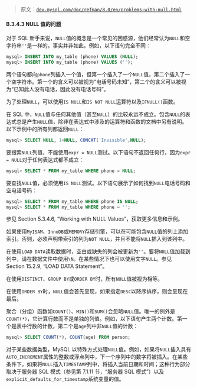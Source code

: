> 原文：[`dev.mysql.com/doc/refman/8.0/en/problems-with-null.html`](https://dev.mysql.com/doc/refman/8.0/en/problems-with-null.html)

#### B.3.4.3 NULL 值的问题

对于 SQL 新手来说，`NULL`值的概念是一个常见的困惑源，他们经常认为`NULL`和空字符串`''`是一样的。事实并非如此。例如，以下语句完全不同：

```sql
mysql> INSERT INTO my_table (phone) VALUES (NULL);
mysql> INSERT INTO my_table (phone) VALUES ('');
```

两个语句都向`phone`列插入一个值，但第一个插入了一个`NULL`值，第二个插入了一个空字符串。第一个的含义可以被视为“电话号码未知”，第二个的含义可以被视为“已知此人没有电话，因此没有电话号码”。

为了处理`NULL`，可以使用`IS NULL`和`IS NOT NULL`运算符以及`IFNULL()`函数。

在 SQL 中，`NULL`值与任何其他值（甚至`NULL`）的比较永远不成立。包含`NULL`的表达式总是产生`NULL`值，除非在表达式中涉及的运算符和函数的文档中另有说明。以下示例中的所有列都返回`NULL`：

```sql
mysql> SELECT NULL, 1+NULL, CONCAT('Invisible',NULL);
```

要搜索`NULL`列值，不能使用`expr = NULL`测试。以下语句不返回任何行，因为`expr = NULL`对于任何表达式都不成立：

```sql
mysql> SELECT * FROM my_table WHERE phone = NULL;
```

要查找`NULL`值，必须使用`IS NULL`测试。以下语句展示了如何找到`NULL`电话号码和空电话号码：

```sql
mysql> SELECT * FROM my_table WHERE phone IS NULL;
mysql> SELECT * FROM my_table WHERE phone = '';
```

参见 Section 5.3.4.6, “Working with NULL Values”，获取更多信息和示例。

如果使用`MyISAM`、`InnoDB`或`MEMORY`存储引擎，可以在可能包含`NULL`值的列上添加索引。否则，必须声明带索引的列为`NOT NULL`，并且不能将`NULL`插入到该列中。

在使用`LOAD DATA`读取数据时，空白或缺失的列会被更新为`''`。要将`NULL`值加载到列中，请在数据文件中使用`\N`。在某些情况下也可以使用文字`NULL`。参见 Section 15.2.9, “LOAD DATA Statement”。

在使用`DISTINCT`、`GROUP BY`或`ORDER BY`时，所有`NULL`值被视为相等。

在使用`ORDER BY`时，`NULL`值会首先呈现，如果指定`DESC`以降序排序，则会呈现在最后。

聚合（分组）函数如`COUNT()`、`MIN()`和`SUM()`会忽略`NULL`值。唯一的例外是`COUNT(*)`，它计算行数而不是单独的列值。例如，以下语句产生两个计数。第一个是表中行数的计数，第二个是`age`列中非`NULL`值的计数：

```sql
mysql> SELECT COUNT(*), COUNT(age) FROM person;
```

对于某些数据类型，MySQL 以特殊方式处理`NULL`值。例如，如果将`NULL`插入具有`AUTO_INCREMENT`属性的整数或浮点列中，下一个序列中的数字将被插入。在某些条件下，如果将`NULL`插入`TIMESTAMP`列中，将插入当前日期和时间；这种行为部分取决于服务器 SQL 模式（参见第 7.1.11 节，“服务器 SQL 模式”）以及`explicit_defaults_for_timestamp`系统变量的值。
